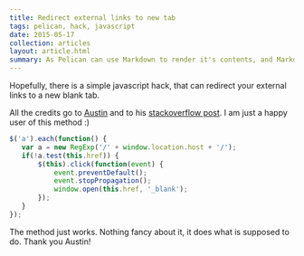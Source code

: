 ```yaml
---
title: Redirect external links to new tab
tags: pelican, hack, javascript
date: 2015-05-17
collection: articles
layout: article.html
summary: As Pelican can use Markdown to render it's contents, and Markdown doesn't support control over the hyperlink target attribute, you were forced to write your external links and references manually. Or not?
---
```


Hopefully, there is a simple javascript hack, that can redirect your external
links to a new blank tab.

All the credits go to [Austin](http://stackoverflow.com/users/1504966/austin)
and to his [stackoverflow post](http://stackoverflow.com/a/11597448). I am just
a happy user of this method :)

``` javascript
$('a').each(function() {
   var a = new RegExp('/' + window.location.host + '/');
   if(!a.test(this.href)) {
       $(this).click(function(event) {
           event.preventDefault();
           event.stopPropagation();
           window.open(this.href, '_blank');
       });
   }
});
```

The method just works. Nothing fancy about it, it does what is supposed to do.
Thank you Austin!

